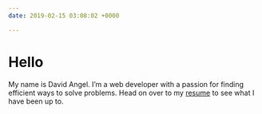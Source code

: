 ```yaml
---
date: 2019-02-15 03:08:02 +0000

---
```

# Hello

 My name is David Angel. I’m a web developer with a passion for finding efficient ways to solve problems. Head on over to my [resume](http://davidangel.net/resume) to see what I have been up to.